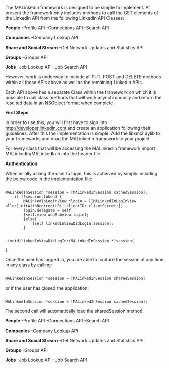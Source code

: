 The MALinkedIn framework is designed to be simple to implement. At present the framework only includes methods to call the GET elements of the LinkedIn API from the following LinkedIn API Classes:

**People**
-Profile API
-Connections API
-Search API

**Companies**
-Company Lookup API

**Share and Social Stream**
-Get Network Updates and Statistics API

**Groups**
-Groups API

**Jobs**
-Job Lookup API
-Job Search API

However, work is underway to include all PUT, POST and DELETE methods within all those APIs above as well as the remaining LinkedIn APIs.

Each API above has a separate Class within the framework on which it is possible to call class methods that will work asynchronously and return the resulted data in an NSObject format when complete.


**First Steps**

In order to use this, you will first have to sign into http://developer.linkedin.com and create an application following their guidelines. After this the implementation is simple. Add the libxml2.dylib to your frameworks and drag the MALinkedIn.framework to your project. 

For every class that will be accessing the MALinkedIn framework import MALinkedIn/MALinkedIn.h into the header file.

**Authentication**

When iniially asking the user to login, this is acheived by simply including the below code in the implementation file:
<pre><code>
MALinkedInSession *session = [MALinkedInSession cachedSession];
	if (!session.token) {
		MALinkedInLogInView *login = [[MALinkedInLogInView alloc]initWithRedirectURL:<your redirect url> clientID:<your app id> clientSecret:<your client secret>];
		login.delegate = self;
		[self.view addSubview:login];
    	}else{
        	[self linkedInViewDidLogIn:session];
    	}


-(void)linkedInViewDidLogIn:(MALinkedInSession *)session{
	
}
</code></pre>

Once the user has logged in, you are able to capture the session at any time in any class by calling:
<pre><code>
MALinkedInSession *session = [MALinkedInSession sharedSession]
</code></pre>
or if the user has closed the application:
<pre><code>
MALinkedInSession *session = [MALinkedInSession cachedSession];
</code></pre>
The second call will automatically load the sharedSession method.

**People**
-Profile API
-Connections API
-Search API

**Companies**
-Company Lookup API

**Share and Social Stream**
-Get Network Updates and Statistics API

**Groups**
-Groups API

**Jobs**
-Job Lookup API
-Job Search API

